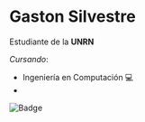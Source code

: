 # Gaston Silvestre

Estudiante de la **UNRN**

*Cursando*:
- Ingeniería en Computación 💻
- 
![Badge](https://bit.ly/icom-badge)
